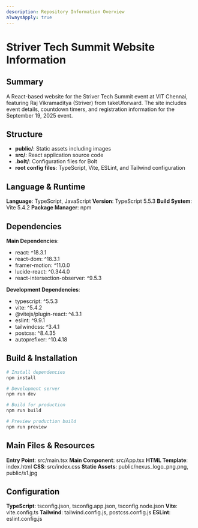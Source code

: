 ```yaml
---
description: Repository Information Overview
alwaysApply: true
---
```


# Striver Tech Summit Website Information

## Summary
A React-based website for the Striver Tech Summit event at VIT Chennai, featuring Raj Vikramaditya (Striver) from takeUforward. The site includes event details, countdown timers, and registration information for the September 19, 2025 event.

## Structure
- **public/**: Static assets including images
- **src/**: React application source code
- **.bolt/**: Configuration files for Bolt
- **root config files**: TypeScript, Vite, ESLint, and Tailwind configuration

## Language & Runtime
**Language**: TypeScript, JavaScript
**Version**: TypeScript 5.5.3
**Build System**: Vite 5.4.2
**Package Manager**: npm

## Dependencies
**Main Dependencies**:
- react: ^18.3.1
- react-dom: ^18.3.1
- framer-motion: ^11.0.0
- lucide-react: ^0.344.0
- react-intersection-observer: ^9.5.3

**Development Dependencies**:
- typescript: ^5.5.3
- vite: ^5.4.2
- @vitejs/plugin-react: ^4.3.1
- eslint: ^9.9.1
- tailwindcss: ^3.4.1
- postcss: ^8.4.35
- autoprefixer: ^10.4.18

## Build & Installation
```bash
# Install dependencies
npm install

# Development server
npm run dev

# Build for production
npm run build

# Preview production build
npm run preview
```

## Main Files & Resources
**Entry Point**: src/main.tsx
**Main Component**: src/App.tsx
**HTML Template**: index.html
**CSS**: src/index.css
**Static Assets**: public/nexus_logo_png.png, public/s1.jpg

## Configuration
**TypeScript**: tsconfig.json, tsconfig.app.json, tsconfig.node.json
**Vite**: vite.config.ts
**Tailwind**: tailwind.config.js, postcss.config.js
**ESLint**: eslint.config.js